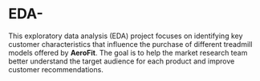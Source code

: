 # EDA-
This exploratory data analysis (EDA) project focuses on identifying key customer characteristics that influence the purchase of different treadmill models offered by **AeroFit**. The goal is to help the market research team better understand the target audience for each product and improve customer recommendations.
